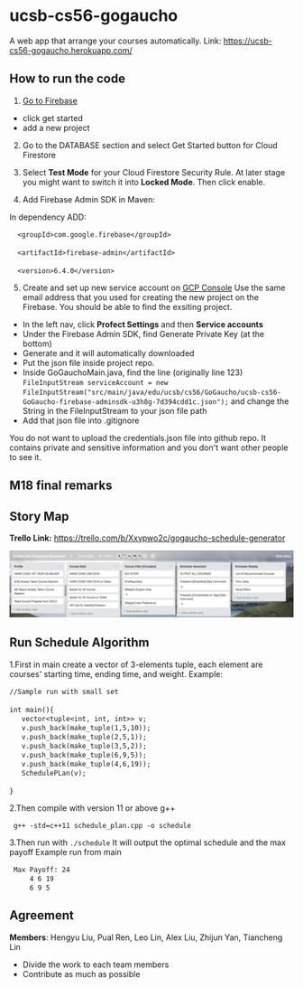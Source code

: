 # ucsb-cs56-gogaucho
A web app that arrange your courses automatically.
Link: https://ucsb-cs56-gogaucho.herokuapp.com/

## How to run the code
1. [Go to Firebase](https://firebase.google.com/)
* click get started
* add a new project

2. Go to the DATABASE section and select Get Started button for Cloud Firestore

3. Select **Test Mode** for your Cloud Firestore Security Rule. At later stage you might want to switch it into **Locked Mode**. Then click enable.


4. Add Firebase Admin SDK in Maven:

In dependency ADD:

```
  <groupId>com.google.firebase</groupId>
  
  <artifactId>firebase-admin</artifactId>
  
  <version>6.4.0</version>

```

5. Create and set up new service account on [GCP Console](https://console.cloud.google.com/)
Use the same email address that you used for creating the new project on the Firebase. You should be able to find the exsiting project.

* In the left nav, click **Profect Settings** and then **Service accounts**
* Under the Firebase Admin SDK, find Generate Private Key (at the bottom)
* Generate and it will automatically downloaded
* Put the json file inside project repo.
* Inside GoGauchoMain.java, find the line (originally line 123)
``FileInputStream serviceAccount = new FileInputStream("src/main/java/edu/ucsb/cs56/GoGaucho/ucsb-cs56-GoGaucho-firebase-adminsdk-u3h8g-7d394cdd1c.json");``
and change the String in the FileInputStream to your json file path
* Add that json file into .gitignore

You do not want to upload the credentials.json file into github repo.
It contains private and sensitive information and you don't want other people to see it. 

## M18 final remarks


## Story Map
**Trello Link:** https://trello.com/b/Xxvpwo2c/gogaucho-schedule-generator

![Snapshot](cs56/m18/story.png)

## Run Schedule Algorithm
1.First in main create a vector of 3-elements tuple, each element are courses' starting time, ending time, and weight.
 Example:
 
 ```
 //Sample run with small set
	
int main(){
	vector<tuple<int, int, int>> v;
	v.push_back(make_tuple(1,5,10));
	v.push_back(make_tuple(2,5,1));
	v.push_back(make_tuple(3,5,2));
	v.push_back(make_tuple(6,9,5));
	v.push_back(make_tuple(4,6,19));
	SchedulePLan(v);
	
}
  ```


2.Then compile with version 11 or above g++
```
 g++ -std=c++11 schedule_plan.cpp -o schedule
```


3.Then run with ``` ./schedule ```
  It will output the optimal schedule and the max payoff
  Example run from main
  
 ``` 
  Max Payoff: 24
      4 6 19
      6 9 5
```
## Agreement
**Members**: Hengyu Liu, Pual Ren, Leo Lin, Alex Liu, Zhijun Yan, Tiancheng Lin

- Divide the work to each team members
- Contribute as much as possible
